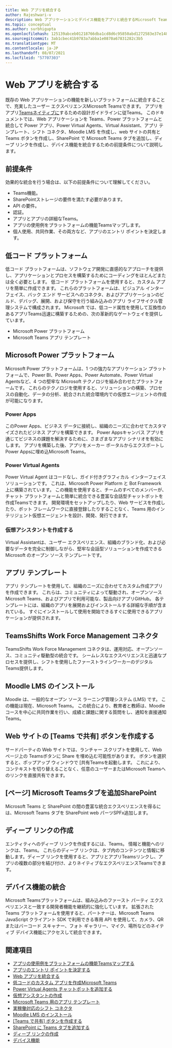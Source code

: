 ```yaml
---
title: Web アプリを統合する
author: Rajeshwari-v
description: Web アプリケーションとデバイス機能をアプリと統合するMicrosoft Teams概要。
ms.topic: conceptual
ms.author: surbhigupta
ms.openlocfilehash: 125139abceb01218766dba1cd8d6c95850abd1272583e37e148aabebe68b778a
ms.sourcegitcommit: 3ab1cbec41b9783a7abba1e0870a67831282c3b5
ms.translationtype: MT
ms.contentlocale: ja-JP
ms.lasthandoff: 08/07/2021
ms.locfileid: "57707303"
---
```

# <a name="integrate-web-apps"></a>Web アプリを統合する

既存の Web アプリケーションの機能を新しいプラットフォームに統合することで、充実したユーザー エクスペリエンスMicrosoft Teamsできます。 アプリをアプリ[Teamsネイティブに](~/concepts/design/understand-use-cases.md)するための設計ガイドラインに従Teams。
このドキュメントでは、Web アプリケーションを Teams、Power プラットフォームと統合して Power アプリ、Power Virtual Agents、Virtual Assistant、アプリ テンプレート、シフト コネクタ、Moodle LMS を作成し、web サイトの共有と Teams ボタンを作成し、SharePoint で Microsoft Teams タブを追加し、ディープ リンクを作成し、デバイス機能を統合するための前提条件について説明します。

## <a name="prerequisites"></a>前提条件   

効果的な統合を行う場合は、以下の前提条件について理解してください。
* Teams機能。 
* SharePointストレージの要件を満たす必要があります。
* API の要件。
* 認証。
* アプリとアプリの詳細なTeams。
* アプリの使用例をプラットフォームの機能Teamsマップします。
* 個人使用、共同作業、その両方など、アプリのエントリ ポイントを決定します。

## <a name="low-code-platforms"></a>低コード プラットフォーム

低コード プラットフォームは、ソフトウェア開発に直感的なアプローチを提供し、アプリケーションとプロセスを構築するためにコーディングをほとんどまたは全く必要とします。 低コード プラットフォームを使用すると、カスタム アプリを簡単に作成できます。 これらのプラットフォームは、ビジュアル インターフェイス、バック エンド サービスへのコネクタ、およびアプリケーションのビルド、デバッグ、展開、および保守を行う組み込みのアプリ ライフサイクル管理システムで構成されます。 Microsoft では、低コード属性を使用して互換性のあるアプリTeams迅速に構築するための、次の革新的なゲートウェイを提供しています。
* Microsoft Power プラットフォーム
* Microsoft Teams アプリ テンプレート

## <a name="microsoft-power-platform"></a>Microsoft Power プラットフォーム

Microsoft Power プラットフォームは、1 つの強力なアプリケーション プラットフォームで、Power BI、Power Apps、Power Automate、Power Virtual Agentsなど、4 つの堅牢な Microsoft テクノロジを組み合わせたプラットフォームです。 これらのテクノロジを使用すると、ソリューションの構築、プロセスの自動化、データの分析、統合された統合環境内での仮想エージェントの作成が可能になります。

### <a name="power-apps"></a>Power Apps

このPower Apps、ビジネス データに接続し、組織のニーズに合わせてカスタマイズされたビジネス アプリを構築できます。 Power Appsキャンバス アプリを通じてビジネスの課題を解決するために、さまざまなアプリ シナリオを有効にします。 アプリを構築した後、アプリをメーカー ポータルからエクスポートしPower Appsに埋め込Microsoft Teams。

### <a name="power-virtual-agents"></a>Power Virtual Agents

Power Virtual Agent はコードなし、ガイド付きグラフィカル インターフェイス ソリューションです。 これは、Microsoft Power Platform と Bot Framework 上に構築されています。 この機能を使用すると、チームのすべてのメンバーが、チャット プラットフォームと簡単に統合できる豊富な会話型チャットボットを作成Teamsできます。 開発環境をセットアップしたり、Web サービスを作成したり、ボット フレームワークに直接登録したりすることなく、Teams 用のインテリジェント仮想エージェントを設計、開発、発行できます。

### <a name="create-virtual-assistant"></a>仮想アシスタントを作成する

Virtual Assistantは、ユーザー エクスペリエンス、組織のブランド化、および必要なデータを完全に制御しながら、堅牢な会話型ソリューションを作成できる Microsoft のオープン ソース テンプレートです。 

## <a name="app-templates"></a>アプリ テンプレート

アプリ テンプレートを使用して、組織のニーズに合わせてカスタム作成アプリを作成できます。 これらは、コミュニティによって駆動され、オープンソースMicrosoft Teams、およびアプリで利用可能な、製品向けアプリGitHub。 各テンプレートには、組織のアプリを展開およびインストールする詳細な手順が含まれている。 すぐにインストールして使用を開始できるすぐに使用できるアプリケーションが提供されます。 

## <a name="teams-shifts-work-force-management-connectors"></a>TeamsShifts Work Force Management コネクタ

TeamsShifts Work Force Management コネクタは、運用対応、オープンソース、コミュニティ駆動型の統合です。 シームレスなエクスペリエンスと迅速なプロセスを提供し、シフトを使用したファーストラインワーカーのデジタルTeams提供します。

## <a name="install-moodle-lms"></a>Moodle LMS のインストール

Moodle は、一般的なオープン ソース ラーニング管理システム (LMS) です。 この機能は現在、Microsoft Teams。 この統合により、教育者と教師は、Moodle コースを中心に共同作業を行い、成績と課題に関する質問をし、通知を直接通知Teams。

## <a name="create-a-share-to-teams-button-for-your-website"></a>Web サイトの [Teams で共有] ボタンを作成する

サードパーティの Web サイトでは、ランチャー スクリプトを使用して、Web ページ上の Teamsボタンに Share を埋め込む可能性があります。 ボタンを選択すると、ポップアップ ウィンドウで [共有Teamsを起動します。 これにより、コンテキストを切り替えることなく、任意のユーザーまたはMicrosoft Teamsへのリンクを直接共有できます。

## <a name="add-a-microsoft-teams-tab-in-sharepoint"></a>[ページ] Microsoft Teamsタブを追加SharePoint

Microsoft Teams と SharePoint の間の豊富な統合エクスペリエンスを得るには、Microsoft Teams タブを SharePoint web パーツSPFx追加します。 

## <a name="create-deep-link"></a>ディープ リンクの作成

エンティティへのディープ リンクを作成するには、Teams。 情報と機能へのリンクは、Teams。 これらのディープ リンクは、タブ内のコンテンツと情報に移動します。ディープ リンクを使用すると、アプリとアプリTeamsリンクし、アプリの複数の部分を結び付け、よりネイティブなエクスペリエンスTeamsできます。

## <a name="integrate-device-capabilities"></a>デバイス機能の統合

Microsoft Teamsプラットフォームは、組み込みのファースト パーティ エクスペリエンスと一致する開発者機能を継続的に強化しています。 拡張された Teams プラットフォームを使用すると、パートナーは、Microsoft Teams JavaScript クライアント SDK で利用できる専用 API を使用して、カメラ、QR またはバーコード スキャナー、フォト ギャラリー、マイク、場所などのネイティブ デバイス機能にアクセスして統合できます。 

## <a name="see-also"></a>関連項目

* [アプリの使用例をプラットフォームの機能Teamsマップする](~/concepts/design/map-use-cases.md)
* [アプリのエントリ ポイントを決定する](~/concepts/extensibility-points.md)
* [Web アプリを統合する](~/samples/integrating-web-apps.md)
* [低コードのカスタム アプリを作成Microsoft Teams](~/samples/teams-low-code-solutions.md)
* [Power Virtual Agents チャットボットを追加する](~/bots/how-to/add-power-virtual-agents-bot-to-teams.md)
* [仮想アシスタントの作成](~/samples/virtual-assistant.md)
* [Microsoft Teams 用のアプリ テンプレート](~/samples/app-templates.md)
* [実稼働対応のシフト コネクタ](~/samples/shifts-wfm-connectors.md)
* [Moodle LMS のインストール](~/resources/moodleinstructions.md)
* [[Teams で共有] ボタンを作成する](~/concepts/build-and-test/share-to-teams.md)
* [SharePoint に Teams タブを追加する](~/tabs/how-to/tabs-in-sharepoint.md)
* [ディープ リンクの作成](~/concepts/build-and-test/deep-links.md)
* [デバイス機能](~/concepts/device-capabilities/device-capabilities-overview.md)
